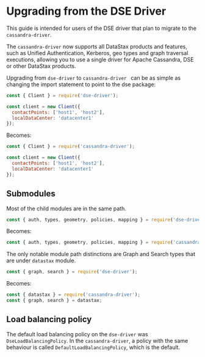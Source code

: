 # Upgrading from the DSE Driver

This guide is intended for users of the DSE driver that plan to migrate to the `cassandra-driver`.

The `cassandra-driver` now supports all DataStax products and features, such as Unified Authentication, 
Kerberos, geo types and graph traversal executions, allowing you to use a single driver for Apache Cassandra, DSE or 
other DataStax products.

Upgrading from `dse-driver` to `cassandra-driver ` can be as simple as changing the import statement to point to the 
dse package:

```javascript
const { Client } = require('dse-driver');

const client = new Client({
  contactPoints: ['host1', 'host2'],
  localDataCenter: 'datacenter1' 
});
```

Becomes:

```javascript
const { Client } = require('cassandra-driver');

const client = new Client({
  contactPoints: ['host1', 'host2'],
  localDataCenter: 'datacenter1' 
});
```

## Submodules

Most of the child modules are in the same path. 

```javascript
const { auth, types, geometry, policies, mapping } = require('dse-driver');
```

Becomes: 

```javascript
const { auth, types, geometry, policies, mapping } = require('cassandra-driver');
```

The only notable module path distinctions are Graph and Search types that are under `datastax` module.

```javascript
const { graph, search } = require('dse-driver');
```

Becomes:

```javascript
const { datastax } = require('cassandra-driver');
const { graph, search } = datastax;
```

## Load balancing policy

The default load balancing policy on the `dse-driver` was `DseLoadBalancingPolicy`. In the `cassandra-driver`, a 
policy with the same behaviour is called `DefaultLoadBalancingPolicy`, which is the default.